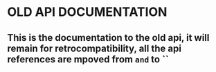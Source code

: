 # OLD API DOCUMENTATION

## This is the documentation to the old api, it will remain for retrocompatibility, all the api references are mpoved from `` and `` to ``
